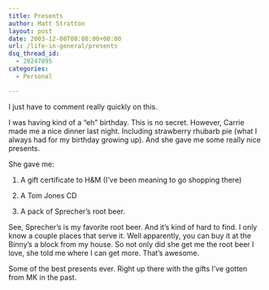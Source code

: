 ```yaml
---
title: Presents
author: Matt Stratton
layout: post
date: 2003-12-08T08:08:00+00:00
url: /life-in-general/presents
dsq_thread_id:
  - 28247895
categories:
  - Personal

---
```

I just have to comment really quickly on this.

I was having kind of a &#8220;eh&#8221; birthday. This is no secret. However, Carrie made me a nice dinner last night. Including strawberry rhubarb pie (what I always had for my birthday growing up). And she gave me some really nice presents.

She gave me:

1) A gift certificate to H&M (I&#8217;ve been meaning to go shopping there)
  
2) A Tom Jones CD
  
3) A pack of Sprecher&#8217;s root beer.

See, Sprecher&#8217;s is my favorite root beer. And it&#8217;s kind of hard to find. I only know a couple places that serve it. Well apparently, you can buy it at the Binny&#8217;s a block from my house. So not only did she get me the root beer I love, she told me where I can get more. That&#8217;s awesome.

Some of the best presents ever. Right up there with the gifts I&#8217;ve gotten from MK in the past.